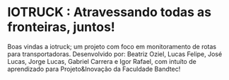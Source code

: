 # IOTRUCK : Atravessando todas as fronteiras, juntos!

Boas vindas a iotruck; um projeto com foco em monitoramento de rotas para transportadoras.
Desenvolvido por: Beatriz Oziel, Lucas Felipe, José Lucas, Jorge Lucas, Gabriel Carrera e Igor Rafael, com intuíto de aprendizado para Projeto&Inovação da Faculdade Bandtec!
